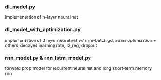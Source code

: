 ### dl_model.py

implementation of n-layer neural net

### dl_model_with_optimization.py

implementation of 3 layer neural net w/ mini-batch gd, adam optimization + others, decayed learning rate, l2_reg, dropout

### rnn_model.py & rnn_lstm_model.py

forward prop model for recurrent neural net and long short-term memory rnn
